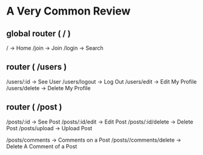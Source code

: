 # A Very Common Review

## global router ( / )
/           -> Home
/join       -> Join
/login      -> Search

## router ( /users )
/users/:id -> See User
/users/logout -> Log Out
/users/edit -> Edit My Profile
/users/delete -> Delete My Profile

## router ( /post )
/posts/:id -> See Post
/posts/:id/edit -> Edit Post
/posts/:id/delete -> Delete Post
/posts/upload -> Upload Post

/posts/comments -> Comments on a Post
/posts//comments/delete -> Delete A Comment of a Post